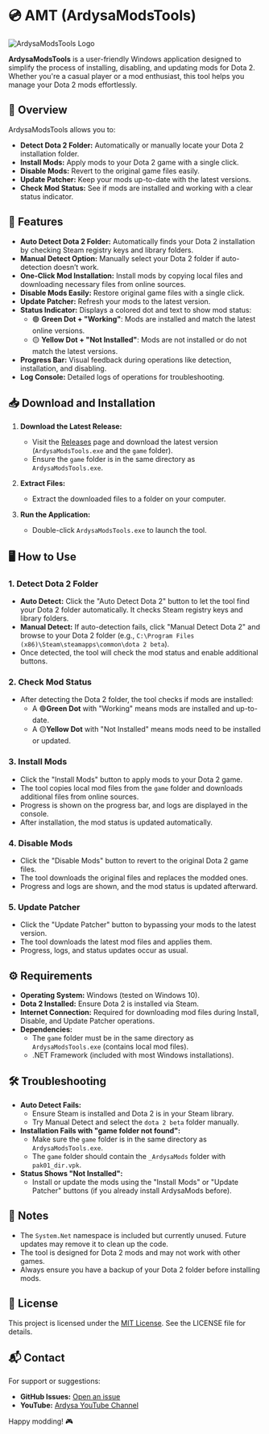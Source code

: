 # 💿 AMT (ArdysaModsTools)

![ArdysaModsTools Logo](https://yt3.googleusercontent.com/OQcC2Dt77FQaH0ORtSsNpOR-mv36MtE7T0vL1wTTNvEKKwO1MZSoq83Pzk-XMWyqjFDa2quQlg=w1707-fcrop64=1,00005a57ffffa5a8-k-c0xffffffff-no-nd-rj) <!-- Replace with actual logo URL if available -->

**ArdysaModsTools** is a user-friendly Windows application designed to simplify the process of installing, disabling, and updating mods for 
Dota 2. Whether you're a casual player or a mod enthusiast, this tool helps you manage your Dota 2 mods effortlessly.

## 📌 Overview

ArdysaModsTools allows you to:
- **Detect Dota 2 Folder:** Automatically or manually locate your Dota 2 installation folder.
- **Install Mods:** Apply mods to your Dota 2 game with a single click.
- **Disable Mods:** Revert to the original game files easily.
- **Update Patcher:** Keep your mods up-to-date with the latest versions.
- **Check Mod Status:** See if mods are installed and working with a clear status indicator.

## 🚀 Features

- **Auto Detect Dota 2 Folder:** Automatically finds your Dota 2 installation by checking Steam registry keys and library folders.
- **Manual Detect Option:** Manually select your Dota 2 folder if auto-detection doesn’t work.
- **One-Click Mod Installation:** Install mods by copying local files and downloading necessary files from online sources.
- **Disable Mods Easily:** Restore original game files with a single click.
- **Update Patcher:** Refresh your mods to the latest version.
- **Status Indicator:** Displays a colored dot and text to show mod status:
  - 🟢 **Green Dot + "Working"**: Mods are installed and match the latest online versions.
  - 🟡 **Yellow Dot + "Not Installed"**: Mods are not installed or do not match the latest versions.
- **Progress Bar:** Visual feedback during operations like detection, installation, and disabling.
- **Log Console:** Detailed logs of operations for troubleshooting.

## 📥 Download and Installation

1. **Download the Latest Release:**
   - Visit the [Releases](https://github.com/Anneardysa/ArdysaModsTools/releases) page and download the latest version (`ArdysaModsTools.exe` and the `game` folder).
   - Ensure the `game` folder is in the same directory as `ArdysaModsTools.exe`.

2. **Extract Files:**
   - Extract the downloaded files to a folder on your computer.

3. **Run the Application:**
   - Double-click `ArdysaModsTools.exe` to launch the tool.

## 🖥️ How to Use

### 1. Detect Dota 2 Folder
- **Auto Detect:** Click the "Auto Detect Dota 2" button to let the tool find your Dota 2 folder automatically. It checks Steam registry keys and library folders.
- **Manual Detect:** If auto-detection fails, click "Manual Detect Dota 2" and browse to your Dota 2 folder (e.g., `C:\Program Files (x86)\Steam\steamapps\common\dota 2 beta`).
- Once detected, the tool will check the mod status and enable additional buttons.

### 2. Check Mod Status
- After detecting the Dota 2 folder, the tool checks if mods are installed:
  - A 🟢**Green Dot** with "Working" means mods are installed and up-to-date.
  - A 🟡**Yellow Dot** with "Not Installed" means mods need to be installed or updated.

### 3. Install Mods
- Click the "Install Mods" button to apply mods to your Dota 2 game.
- The tool copies local mod files from the `game` folder and downloads additional files from online sources.
- Progress is shown on the progress bar, and logs are displayed in the console.
- After installation, the mod status is updated automatically.

### 4. Disable Mods
- Click the "Disable Mods" button to revert to the original Dota 2 game files.
- The tool downloads the original files and replaces the modded ones.
- Progress and logs are shown, and the mod status is updated afterward.

### 5. Update Patcher
- Click the "Update Patcher" button to bypassing your mods to the latest version.
- The tool downloads the latest mod files and applies them.
- Progress, logs, and status updates occur as usual.

## ⚙️ Requirements

- **Operating System:** Windows (tested on Windows 10).
- **Dota 2 Installed:** Ensure Dota 2 is installed via Steam.
- **Internet Connection:** Required for downloading mod files during Install, Disable, and Update Patcher operations.
- **Dependencies:**
  - The `game` folder must be in the same directory as `ArdysaModsTools.exe` (contains local mod files).
  - .NET Framework (included with most Windows installations).

## 🛠️ Troubleshooting

- **Auto Detect Fails:**
  - Ensure Steam is installed and Dota 2 is in your Steam library.
  - Try Manual Detect and select the `dota 2 beta` folder manually.
- **Installation Fails with "game folder not found":**
  - Make sure the `game` folder is in the same directory as `ArdysaModsTools.exe`.
  - The `game` folder should contain the `_ArdysaMods` folder with `pak01_dir.vpk`.
- **Status Shows "Not Installed":**
  - Install or update the mods using the "Install Mods" or "Update Patcher" buttons (if you already install ArdysaMods before).

## 📝 Notes

- The `System.Net` namespace is included but currently unused. Future updates may remove it to clean up the code.
- The tool is designed for Dota 2 mods and may not work with other games.
- Always ensure you have a backup of your Dota 2 folder before installing mods.

## 📜 License

This project is licensed under the [MIT License](LICENSE). See the LICENSE file for details.

## 📬 Contact

For support or suggestions:
- **GitHub Issues:** [Open an issue](https://github.com/Anneardysa/ArdysaModsTools/issues)
- **YouTube:** [Ardysa YouTube Channel](https://www.youtube.com/@Ardysa?sub_confirmation=1)

Happy modding! 🎮
